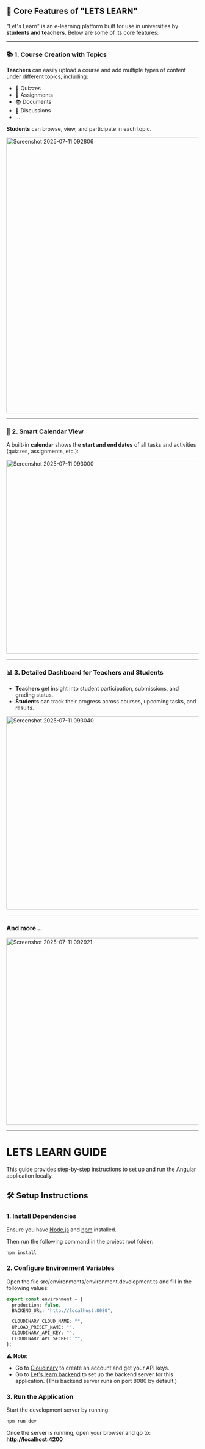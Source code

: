 ## 🧩 Core Features of "LETS LEARN"

"Let's Learn" is an e-learning platform built for use in universities by **students and teachers**. Below are some of its core features:

---

### 📚 1. Course Creation with Topics

**Teachers** can easily upload a course and add multiple types of content under different topics, including:

- 📝 Quizzes  
- 📄 Assignments  
- 📚 Documents  
- 🎯 Discussions
- ...

**Students** can browse, view, and participate in each topic.

<img width="1295" height="722" alt="Screenshot 2025-07-11 092806" src="https://github.com/user-attachments/assets/f8832b48-d969-4d87-a8ef-542d5e6fa0bc" />

---

### 📆 2. Smart Calendar View

A built-in **calendar** shows the **start and end dates** of all tasks and activities (quizzes, assignments, etc.):

<img width="1020" height="508" alt="Screenshot 2025-07-11 093000" src="https://github.com/user-attachments/assets/5311a209-f9ae-449f-bf39-6fdabd752c87" />

---

### 📊 3. Detailed Dashboard for Teachers and Students

- **Teachers** get insight into student participation, submissions, and grading status.  
- **Students** can track their progress across courses, upcoming tasks, and results.

<img width="972" height="506" alt="Screenshot 2025-07-11 093040" src="https://github.com/user-attachments/assets/4638f3b4-51e4-4187-b785-cbf0cf4d159a" />

---

### And more...

<img width="970" height="490" alt="Screenshot 2025-07-11 092921" src="https://github.com/user-attachments/assets/471b4e4c-5eae-405c-8d8c-c9938524a63b" />

---

# LETS LEARN GUIDE

This guide provides step-by-step instructions to set up and run the Angular application locally.

## 🛠️ Setup Instructions

### 1. Install Dependencies

Ensure you have [Node.js](https://nodejs.org/) and [npm](https://www.npmjs.com/) installed.

Then run the following command in the project root folder:

```bash
npm install
```

### 2. Configure Environment Variables

Open the file src/environments/environment.development.ts and fill in the following values:

```ts
export const environment = {
  production: false,
  BACKEND_URL: "http://localhost:8080",

  CLOUDINARY_CLOUD_NAME: "",
  UPLOAD_PRESET_NAME: "",
  CLOUDINARY_API_KEY: "",
  CLOUDINARY_API_SECRET: "",
};
```

⚠️ **Note**:

- Go to [Cloudinary](https://cloudinary.com/) to create an account and get your API keys.
- Go to [Let's learn backend](https://github.com/ptdat4823/spring-lets-learn-be) to set up the backend server for this application. (This backend server runs on port 8080 by default.)

### 3. Run the Application

Start the development server by running:

```bash
npm run dev
```

Once the server is running, open your browser and go to: **http://localhost:4200**


